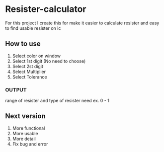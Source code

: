 # Resister-calculator
For this project I create this for make it easier to calculate resister and easy to find usable resister on ic

## How to use
1. Select color on window
2. Select 1st digit (No need to choose)
3. Select 2st digit
4. Select Multiplier
5. Select Tolerance

### OUTPUT
range of resister and type  of resister need ex. 0 - 1

## Next version
1. More functional
2. More usable
3. More detail
4. Fix bug and error
